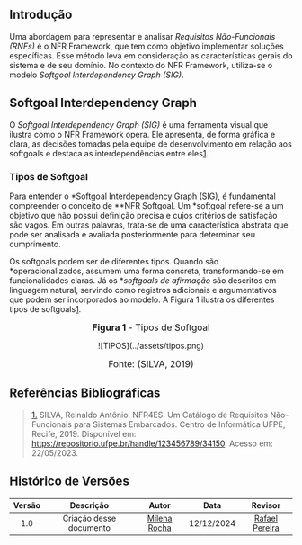 ## Introdução

Uma abordagem para representar e analisar *Requisitos Não-Funcionais (RNFs)* é o NFR Framework, que tem como objetivo implementar soluções específicas. Esse método leva em consideração as características gerais do sistema e de seu domínio. No contexto do NFR Framework, utiliza-se o modelo *Softgoal Interdependency Graph (SIG)*.

## Softgoal Interdependency Graph

O *Softgoal Interdependency Graph (SIG)* é uma ferramenta visual que ilustra como o NFR Framework opera. Ele apresenta, de forma gráfica e clara, as decisões tomadas pela equipe de desenvolvimento em relação aos softgoals e destaca as interdependências entre eles<a id="anchor_1" href="#REF1">1</a>.

### Tipos de Softgoal

Para entender o *Softgoal Interdependency Graph (SIG), é fundamental compreender o conceito de **NFR Softgoal. Um *softgoal refere-se a um objetivo que não possui definição precisa e cujos critérios de satisfação são vagos. Em outras palavras, trata-se de uma característica abstrata que pode ser analisada e avaliada posteriormente para determinar seu cumprimento. 

Os softgoals podem ser de diferentes tipos. Quando são *operacionalizados, assumem uma forma concreta, transformando-se em funcionalidades claras. Já os **softgoals de afirmação* são descritos em linguagem natural, servindo como registros adicionais e argumentativos que podem ser incorporados ao modelo. A Figura 1 ilustra os diferentes tipos de softgoals<a id="anchor_1" href="#REF1">1</a>.



<font size="3"><p style="text-align: center"><b>Figura 1</b> - Tipos de Softgoal</p></font>

<center>
![TIPOS](../assets/tipos.png)
</center>


<font size="3"><p style="text-align: center"> Fonte: (SILVA, 2019)</p></font>

## Referências Bibliográficas

> <a id="REF1" href="#anchor_1">1.</a> SILVA, Reinaldo Antônio. NFR4ES: Um Catálogo de Requisitos Não-Funcionais para Sistemas Embarcados. Centro de Informática UFPE, Recife, 2019. Disponível em: <https://repositorio.ufpe.br/handle/123456789/34150>. Acesso em: 22/05/2023.


## Histórico de Versões

| Versão |          Descrição              |     Autor      |      Data      |   Revisor     | 
|:------:|:-------------------------------:|:--------------:|:--------------:|:-------------:|
|  1.0   | Criação desse documento | [Milena Rocha](https://github.com/MilenaFRocha) | 12/12/2024 | [Rafael Pereira](https://github.com/rafgpereira)  |